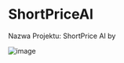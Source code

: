 # ShortPriceAI
Nazwa Projektu: ShortPrice AI
by 

![image](https://github.com/dumnyKsiazeSaiyan/ShortPriceAI/assets/67269736/7b7f9a54-9084-44aa-839e-418024acb31f)



